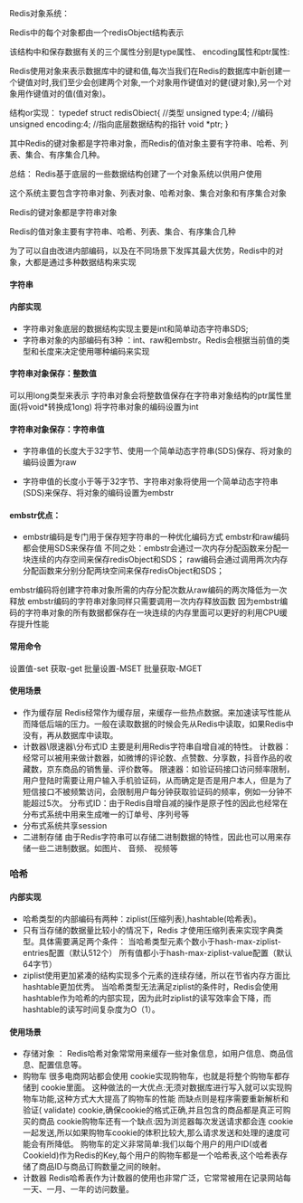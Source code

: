 Redis对象系统：

Redis中的每个对象都由一个redisObject结构表示

该结构中和保存数据有关的三个属性分别是type属性、 encoding属性和ptr属性:

Redis使用对象来表示数据库中的键和值,每次当我们在Redis的数据库中新创建一个键值对时,我们至少会创建两个对象,一个对象用作键值对的健(键对象),另一个对象用作键值对的值(值对象)。

结构or实现：
typedef struct redisObiect{
	//类型
	unsigned type:4;
	//编码
	unsigned encoding:4;
	//指向底层数据结构的指针
	void *ptr;
}

 其中Redis的键对象都是字符串对象，而Redis的值对象主要有字符串、哈希、列表、集合、有序集合几种。



总结：
Redis基于底层的一些数据结构创建了一个对象系统以供用户使用

这个系统主要包含字符串对象、列表对象、哈希对象、集合对象和有序集合对象

Redis的键对象都是字符串对象

Redis的值对象主要有字符串、哈希、列表、集合、有序集合几种

为了可以自由改进内部编码，以及在不同场景下发挥其最大优势，Redis中的对象，大都是通过多种数据结构来实现
#### 字符串

#### 内部实现

* 字符串对象底层的数据结构实现主要是int和简单动态字符串SDS; 
* 字符串对象的内部编码有3种 ：int、raw和embstr。Redis会根据当前值的类型和长度来决定使用哪种编码来实现

#### 字符串对象保存：整数值
可以用long类型来表示
字符串对象会将整数值保存在字符串对象结构的ptr属性里面(将void*转换成1ong)
将字符串对象的编码设置为int

#### 字符串对象保存：字符串值
* 字符串值的长度大于32字节、使用一个简单动态字符串(SDS)保存、将对象的编码设置为raw

* 字符申值的长度小于等于32字节、字符串对象将使用一个简单动态字符串(SDS)来保存、将对象的编码设置为embstr

#### embstr优点：
* embstr编码是专门用于保存短字符串的一种优化编码方式
embstr和raw编码都会使用SDS来保存值
不同之处：embstr会通过一次内存分配函数来分配一块连续的内存空间来保存redisObject和SDS；
raw编码会通过调用两次内存分配函数来分别分配两块空间来保存redisObject和SDS；

embstr编码将创建字符串对象所需的内存分配次数从raw编码的两次降低为一次
释放 embstr编码的字符串对象同样只需要调用一次内存释放函数
因为embstr编码的字符串对象的所有数据都保存在一块连续的内存里面可以更好的利用CPU缓存提升性能

#### 常用命令
设置值-set
获取-get
批量设置-MSET
批量获取-MGET


#### 使用场景
* 作为缓存层
Redis经常作为缓存层，来缓存一些热点数据。来加速读写性能从而降低后端的压力。一般在读取数据的时候会先从Redis中读取，如果Redis中没有，再从数据库中读取。
* 计数器\限速器\分布式ID
主要是利用Redis字符串自增自减的特性。
计数器：经常可以被用来做计数器，如微博的评论数、点赞数、分享数，抖音作品的收藏数，京东商品的销售量、评价数等。
限速器：如验证码接口访问频率限制，用户登陆时需要让用户输入手机验证码，从而确定是否是用户本人，但是为了短信接口不被频繁访问，会限制用户每分钟获取验证码的频率，例如一分钟不能超过5次。
分布式ID：由于Redis自增自减的操作是原子性的因此也经常在分布式系统中用来生成唯一的订单号、序列号等
* 分布式系统共享session
*  二进制存储
由于Redis字符串可以存储二进制数据的特性，因此也可以用来存储一些二进制数据。如图片、 音频、 视频等

### 哈希

#### 内部实现

* 哈希类型的内部编码有两种：ziplist(压缩列表),hashtable(哈希表)。
* 只有当存储的数据量比较小的情况下，Redis 才使用压缩列表来实现字典类型。具体需要满足两个条件：
  当哈希类型元素个数小于hash-max-ziplist-entries配置（默认512个）
  所有值都小于hash-max-ziplist-value配置（默认64字节）
* ziplist使用更加紧凑的结构实现多个元素的连续存储，所以在节省内存方面比hashtable更加优秀。
  当哈希类型无法满足ziplist的条件时，Redis会使用hashtable作为哈希的内部实现，因为此时ziplist的读写效率会下降，而hashtable的读写时间复杂度为O（1）。

#### 使用场景
* 存储对象 ： Redis哈希对象常常用来缓存一些对象信息，如用户信息、商品信息、配置信息等。
* 购物车
很多电商网站都会使用 cookie实现购物车，也就是将整个购物车都存储到 cookie里面。
这种做法的一大优点:无须对数据库进行写入就可以实现购物车功能,这种方式大大提高了购物车的性能
而缺点则是程序需要重新解析和验证( validate) cookie,确保cookie的格式正确,并且包含的商品都是真正可购买的商品
cookie购物车还有一个缺点:因为浏览器每次发送请求都会连 cookie一起发送,所以如果购物车cookie的体积比较大,那么请求发送和处理的速度可能会有所降低。
购物车的定义非常简单:我们以每个用户的用户ID(或者CookieId)作为Redis的Key,每个用户的购物车都是一个哈希表,这个哈希表存储了商品ID与商品订购数量之间的映射。
* 计数器
Redis哈希表作为计数器的使用也非常广泛，它常常被用在记录网站每一天、一月、一年的访问数量。
